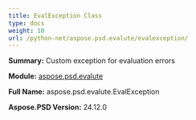 ```yaml
---
title: EvalException Class
type: docs
weight: 10
url: /python-net/aspose.psd.evalute/evalexception/
---
```


**Summary:** Custom exception for evaluation errors

**Module:** [aspose.psd.evalute](/psd/python-net/aspose.psd.evalute/)

**Full Name:** aspose.psd.evalute.EvalException

**Aspose.PSD Version:** 24.12.0



